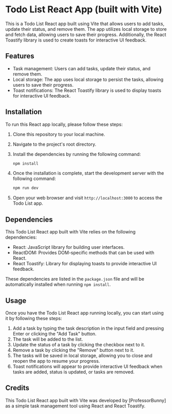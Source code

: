 # Todo List React App (built with Vite)

This is a Todo List React app built using Vite that allows users to add tasks, update their status, and remove them. The app utilizes local storage to store and fetch data, allowing users to save their progress. Additionally, the React Toastify library is used to create toasts for interactive UI feedback.

## Features

- Task management: Users can add tasks, update their status, and remove them.
- Local storage: The app uses local storage to persist the tasks, allowing users to save their progress.
- Toast notifications: The React Toastify library is used to display toasts for interactive UI feedback.

## Installation

To run this React app locally, please follow these steps:

1. Clone this repository to your local machine.
2. Navigate to the project's root directory.
3. Install the dependencies by running the following command:

   ```bash
   npm install
   ```

4. Once the installation is complete, start the development server with the following command:

   ```bash
   npm run dev
   ```

5. Open your web browser and visit `http://localhost:3000` to access the Todo List app.

## Dependencies

This Todo List React app built with Vite relies on the following dependencies:

- React: JavaScript library for building user interfaces.
- ReactDOM: Provides DOM-specific methods that can be used with React.
- React Toastify: Library for displaying toasts to provide interactive UI feedback.

These dependencies are listed in the `package.json` file and will be automatically installed when running `npm install`.

## Usage

Once you have the Todo List React app running locally, you can start using it by following these steps:

1. Add a task by typing the task description in the input field and pressing Enter or clicking the "Add Task" button.
2. The task will be added to the list.
3. Update the status of a task by clicking the checkbox next to it.
4. Remove a task by clicking the "Remove" button next to it.
5. The tasks will be saved in local storage, allowing you to close and reopen the app to resume your progress.
6. Toast notifications will appear to provide interactive UI feedback when tasks are added, status is updated, or tasks are removed.

## Credits

This Todo List React app built with Vite was developed by [ProfessorBunny] as a simple task management tool using React and React Toastify.

